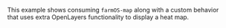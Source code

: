 This example shows consuming `farmOS-map` along with a custom behavior that uses extra OpenLayers functionality to display a heat map.

